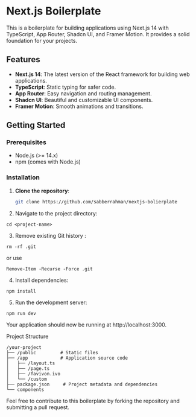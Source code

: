 # Next.js Boilerplate

This is a boilerplate for building applications using Next.js 14 with TypeScript, App Router, Shadcn UI, and Framer Motion. It provides a solid foundation for your projects.

## Features

- **Next.js 14**: The latest version of the React framework for building web applications.
- **TypeScript**: Static typing for safer code.
- **App Router**: Easy navigation and routing management.
- **Shadcn UI**: Beautiful and customizable UI components.
- **Framer Motion**: Smooth animations and transitions.

## Getting Started

### Prerequisites

- Node.js (>= 14.x)
- npm (comes with Node.js)

### Installation

1. **Clone the repository**:
   ```bash
   git clone https://github.com/sabberrahman/nextjs-bolierplate

2. Navigate to the project directory:

```
cd <project-name>
```

3. Remove existing Git history :

```
rm -rf .git
```
or use 
```
Remove-Item -Recurse -Force .git
```


4. Install dependencies:

```
npm install
```
5. Run the development server:

```
npm run dev
```
Your application should now be running at http://localhost:3000.

Project Structure
```
/your-project
├── /public         # Static files
├── /app            # Application source code
│   ├── /layout.ts        
│   ├── /page.ts 
│   ├── /favivon.ivo    
│   └── /custom      
├── package.json     # Project metadata and dependencies
└── components 
```
Feel free to contribute to this boilerplate by forking the repository and submitting a pull request.
